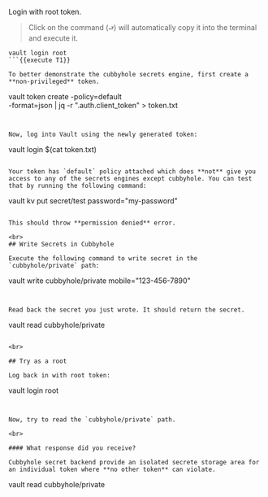 Login with root token.

> Click on the command (`⮐`) will automatically copy it into the terminal and execute it.

```
vault login root
```{{execute T1}}

To better demonstrate the cubbyhole secrets engine, first create a **non-privileged** token.

```
vault token create -policy=default \
    -format=json | jq -r ".auth.client_token" > token.txt
```{{execute T1}}


Now, log into Vault using the newly generated token:

```
vault login $(cat token.txt)
```{{execute T1}}

Your token has `default` policy attached which does **not** give you access to any of the secrets engines except cubbyhole. You can test that by running the following command:

```
vault kv put secret/test password="my-password"
```{{execute T1}}

This should throw **permission denied** error.

<br>
## Write Secrets in Cubbyhole

Execute the following command to write secret in the `cubbyhole/private` path:

```
vault write cubbyhole/private mobile="123-456-7890"
```{{execute T1}}


Read back the secret you just wrote. It should return the secret.

```
vault read cubbyhole/private
```{{execute T1}}

<br>

## Try as a root

Log back in with root token:

```
vault login root
```{{execute T1}}


Now, try to read the `cubbyhole/private` path.

<br>

#### What response did you receive?

Cubbyhole secret backend provide an isolated secrete storage area for an individual token where **no other token** can violate.

```
vault read cubbyhole/private
```{{execute T1}}

